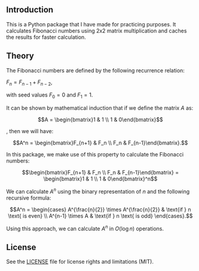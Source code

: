 ## Introduction

This is a Python package that I have made for practicing purposes. It calculates Fibonacci numbers using 2x2 matrix multiplication and caches the results for faster calculation.

## Theory

The Fibonacci numbers are defined by the following recurrence relation:

$F_n = F_{n-1} + F_{n-2},$

with seed values $F_0 = 0$ and $F_1 = 1$. 

It can be shown by mathematical induction that if we define the matrix $A$ as:
```math
A = \begin{bmatrix}1 & 1 \\ 1 & 0\end{bmatrix}
```
, then we will have:
```math
A^n = \begin{bmatrix}F_{n+1} & F_n \\ F_n & F_{n-1}\end{bmatrix}.
```
In this package, we make use of this property to calculate the Fibonacci numbers:
```math
\begin{bmatrix}F_{n+1} & F_n \\ F_n & F_{n-1}\end{bmatrix} = \begin{bmatrix}1 & 1 \\ 1 & 0\end{bmatrix}^n
```

We can calculate $A^n$ using the binary representation of $n$ and the following recursive formula:

```math
A^n = \begin{cases} A^{\frac{n}{2}} \times A^{\frac{n}{2}} & \text{if } n \text{ is even} \\ A^{n-1} \times A & \text{if } n \text{ is odd} \end{cases}.
```

Using this approach, we can calculate $A^n$ in $O(\log n)$ operations.

## License

See the [LICENSE](LICENSE.md) file for license rights and limitations (MIT).